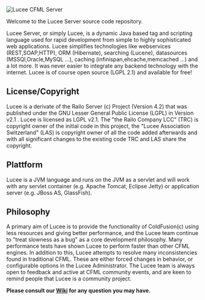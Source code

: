 ![Lucee CFML Server](https://bitbucket.org/lucee/lucee/downloads/logo-for-bitbucket.png)

Welcome to the Lucee Server source code repository.

Lucee Server, or simply Lucee, is a dynamic Java based tag and scripting language used for rapid development from simple to highly sophisticated web applications. Lucee simplifies technologies like webservices (REST,SOAP,HTTP), ORM (Hibernate), searching (Lucene), datasources (MSSQl,Oracle,MySQL ...), caching (infinispan,ehcache,memcached ...) and a lot more. It was never easier to integrate any backend technology with the internet.
Lucee is of course open source (LGPL 2.1) and available for free!

License/Copyright
-----------------
Lucee is a derivate of the Railo Server (c) Project (Version 4.2) that was published under the GNU Lesser General Public License (LGPL) in Version v2.1 . Lucee is licensed as LGPL v2.1.
The "the Railo Company LCC" (TRC) is copyright owner of the initial code in this project, the "Lucee Association Switzerland" (LAS) is copyright owner of all the code added afterwards and with all significant changes to the existing code TRC and LAS share the copyright.

Plattform
---------
Lucee is a JVM language and runs on the JVM as a servlet and will work with any servlet container (e.g. Apache Tomcat, Eclipse Jetty) or application server (e.g. JBoss AS, GlassFish). 

Philosophy
----------
A primary aim of Lucee is to provide the functionality of ColdFusion(c) using less resources and giving better performance, and the Lucee team continue to "treat slowness as a bug" as a core development philosophy. Many performance tests have shown Lucee to perform faster than other CFML engines. In addition to this, Lucee attempts to resolve many inconsistencies found in traditional CFML. These are either forced changes in behavior, or configurable options in the Lucee Administrator.
The Lucee team is always open to feedback and active at CFML community events, and are keen to remind people that Lucee is a community project.

**Please consult our [Wiki](https://bitbucket.org/lucee/lucee/wiki) for any question you may have.**